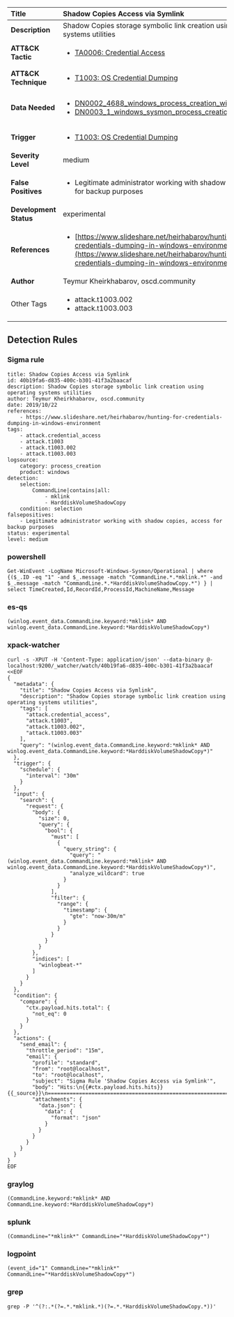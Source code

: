 | Title                    | Shadow Copies Access via Symlink       |
|:-------------------------|:------------------|
| **Description**          | Shadow Copies storage symbolic link creation using operating systems utilities |
| **ATT&amp;CK Tactic**    |  <ul><li>[TA0006: Credential Access](https://attack.mitre.org/tactics/TA0006)</li></ul>  |
| **ATT&amp;CK Technique** | <ul><li>[T1003: OS Credential Dumping](https://attack.mitre.org/techniques/T1003)</li></ul>  |
| **Data Needed**          | <ul><li>[DN0002_4688_windows_process_creation_with_commandline](../Data_Needed/DN0002_4688_windows_process_creation_with_commandline.md)</li><li>[DN0003_1_windows_sysmon_process_creation](../Data_Needed/DN0003_1_windows_sysmon_process_creation.md)</li></ul>  |
| **Trigger**              | <ul><li>[T1003: OS Credential Dumping](../Triggers/T1003.md)</li></ul>  |
| **Severity Level**       | medium |
| **False Positives**      | <ul><li>Legitimate administrator working with shadow copies, access for backup purposes</li></ul>  |
| **Development Status**   | experimental |
| **References**           | <ul><li>[https://www.slideshare.net/heirhabarov/hunting-for-credentials-dumping-in-windows-environment](https://www.slideshare.net/heirhabarov/hunting-for-credentials-dumping-in-windows-environment)</li></ul>  |
| **Author**               | Teymur Kheirkhabarov, oscd.community |
| Other Tags           | <ul><li>attack.t1003.002</li><li>attack.t1003.003</li></ul> | 

## Detection Rules

### Sigma rule

```
title: Shadow Copies Access via Symlink
id: 40b19fa6-d835-400c-b301-41f3a2baacaf
description: Shadow Copies storage symbolic link creation using operating systems utilities
author: Teymur Kheirkhabarov, oscd.community
date: 2019/10/22
references:
    - https://www.slideshare.net/heirhabarov/hunting-for-credentials-dumping-in-windows-environment
tags:
    - attack.credential_access
    - attack.t1003
    - attack.t1003.002
    - attack.t1003.003
logsource:
    category: process_creation
    product: windows
detection:
    selection:
        CommandLine|contains|all:
            - mklink
            - HarddiskVolumeShadowCopy
    condition: selection
falsepositives:
    - Legitimate administrator working with shadow copies, access for backup purposes
status: experimental
level: medium

```





### powershell
    
```
Get-WinEvent -LogName Microsoft-Windows-Sysmon/Operational | where {($_.ID -eq "1" -and $_.message -match "CommandLine.*.*mklink.*" -and $_.message -match "CommandLine.*.*HarddiskVolumeShadowCopy.*") } | select TimeCreated,Id,RecordId,ProcessId,MachineName,Message
```


### es-qs
    
```
(winlog.event_data.CommandLine.keyword:*mklink* AND winlog.event_data.CommandLine.keyword:*HarddiskVolumeShadowCopy*)
```


### xpack-watcher
    
```
curl -s -XPUT -H 'Content-Type: application/json' --data-binary @- localhost:9200/_watcher/watch/40b19fa6-d835-400c-b301-41f3a2baacaf <<EOF
{
  "metadata": {
    "title": "Shadow Copies Access via Symlink",
    "description": "Shadow Copies storage symbolic link creation using operating systems utilities",
    "tags": [
      "attack.credential_access",
      "attack.t1003",
      "attack.t1003.002",
      "attack.t1003.003"
    ],
    "query": "(winlog.event_data.CommandLine.keyword:*mklink* AND winlog.event_data.CommandLine.keyword:*HarddiskVolumeShadowCopy*)"
  },
  "trigger": {
    "schedule": {
      "interval": "30m"
    }
  },
  "input": {
    "search": {
      "request": {
        "body": {
          "size": 0,
          "query": {
            "bool": {
              "must": [
                {
                  "query_string": {
                    "query": "(winlog.event_data.CommandLine.keyword:*mklink* AND winlog.event_data.CommandLine.keyword:*HarddiskVolumeShadowCopy*)",
                    "analyze_wildcard": true
                  }
                }
              ],
              "filter": {
                "range": {
                  "timestamp": {
                    "gte": "now-30m/m"
                  }
                }
              }
            }
          }
        },
        "indices": [
          "winlogbeat-*"
        ]
      }
    }
  },
  "condition": {
    "compare": {
      "ctx.payload.hits.total": {
        "not_eq": 0
      }
    }
  },
  "actions": {
    "send_email": {
      "throttle_period": "15m",
      "email": {
        "profile": "standard",
        "from": "root@localhost",
        "to": "root@localhost",
        "subject": "Sigma Rule 'Shadow Copies Access via Symlink'",
        "body": "Hits:\n{{#ctx.payload.hits.hits}}{{_source}}\n================================================================================\n{{/ctx.payload.hits.hits}}",
        "attachments": {
          "data.json": {
            "data": {
              "format": "json"
            }
          }
        }
      }
    }
  }
}
EOF

```


### graylog
    
```
(CommandLine.keyword:*mklink* AND CommandLine.keyword:*HarddiskVolumeShadowCopy*)
```


### splunk
    
```
(CommandLine="*mklink*" CommandLine="*HarddiskVolumeShadowCopy*")
```


### logpoint
    
```
(event_id="1" CommandLine="*mklink*" CommandLine="*HarddiskVolumeShadowCopy*")
```


### grep
    
```
grep -P '^(?:.*(?=.*.*mklink.*)(?=.*.*HarddiskVolumeShadowCopy.*))'
```



